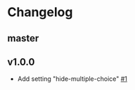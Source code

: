 # Changelog

## master

## v1.0.0

- Add setting "hide-multiple-choice" [#1]

[#1]: https://github.com/TheRatG/certificationy-web/issues/1
